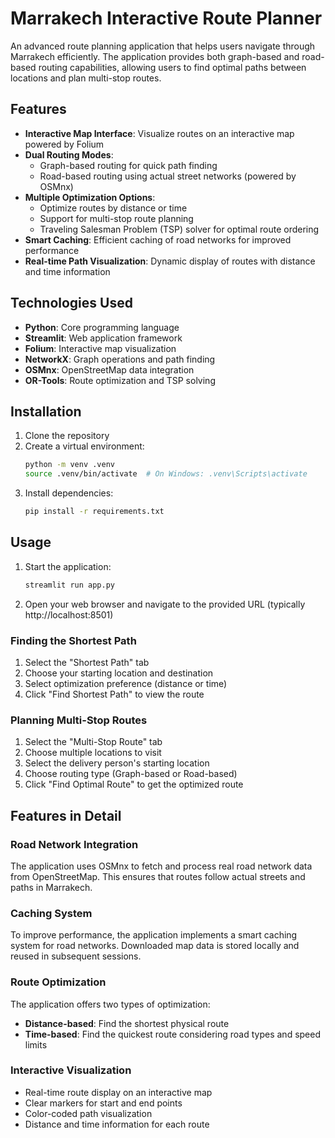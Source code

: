 # Marrakech Interactive Route Planner

An advanced route planning application that helps users navigate through Marrakech efficiently. The application provides both graph-based and road-based routing capabilities, allowing users to find optimal paths between locations and plan multi-stop routes.

## Features

- **Interactive Map Interface**: Visualize routes on an interactive map powered by Folium
- **Dual Routing Modes**:
  - Graph-based routing for quick path finding
  - Road-based routing using actual street networks (powered by OSMnx)
- **Multiple Optimization Options**:
  - Optimize routes by distance or time
  - Support for multi-stop route planning
  - Traveling Salesman Problem (TSP) solver for optimal route ordering
- **Smart Caching**: Efficient caching of road networks for improved performance
- **Real-time Path Visualization**: Dynamic display of routes with distance and time information

## Technologies Used

- **Python**: Core programming language
- **Streamlit**: Web application framework
- **Folium**: Interactive map visualization
- **NetworkX**: Graph operations and path finding
- **OSMnx**: OpenStreetMap data integration
- **OR-Tools**: Route optimization and TSP solving

## Installation

1. Clone the repository
2. Create a virtual environment:
   ```bash
   python -m venv .venv
   source .venv/bin/activate  # On Windows: .venv\Scripts\activate
   ```
3. Install dependencies:
   ```bash
   pip install -r requirements.txt
   ```

## Usage

1. Start the application:
   ```bash
   streamlit run app.py
   ```
2. Open your web browser and navigate to the provided URL (typically http://localhost:8501)

### Finding the Shortest Path

1. Select the "Shortest Path" tab
2. Choose your starting location and destination
3. Select optimization preference (distance or time)
4. Click "Find Shortest Path" to view the route

### Planning Multi-Stop Routes

1. Select the "Multi-Stop Route" tab
2. Choose multiple locations to visit
3. Select the delivery person's starting location
4. Choose routing type (Graph-based or Road-based)
5. Click "Find Optimal Route" to get the optimized route

## Features in Detail

### Road Network Integration

The application uses OSMnx to fetch and process real road network data from OpenStreetMap. This ensures that routes follow actual streets and paths in Marrakech.

### Caching System

To improve performance, the application implements a smart caching system for road networks. Downloaded map data is stored locally and reused in subsequent sessions.

### Route Optimization

The application offers two types of optimization:
- **Distance-based**: Find the shortest physical route
- **Time-based**: Find the quickest route considering road types and speed limits

### Interactive Visualization

- Real-time route display on an interactive map
- Clear markers for start and end points
- Color-coded path visualization
- Distance and time information for each route
